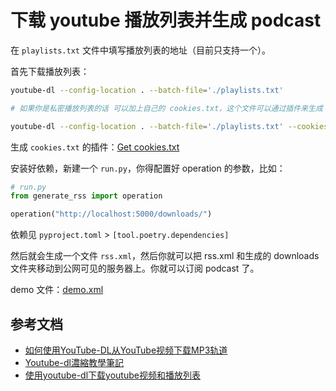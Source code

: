 # 下载 youtube 播放列表并生成 podcast

在 `playlists.txt` 文件中填写播放列表的地址（目前只支持一个）。

首先下载播放列表：

```bash
youtube-dl --config-location . --batch-file='./playlists.txt'

# 如果你是私密播放列表的话 可以加上自己的 cookies.txt，这个文件可以通过插件来生成

youtube-dl --config-location . --batch-file='./playlists.txt' --cookies ".\youtube.com_cookies.txt" 
```

生成 `cookies.txt` 的插件：[Get cookies.txt](https://chrome.google.com/webstore/detail/get-cookiestxt/bgaddhkoddajcdgocldbbfleckgcbcid)


安装好依赖，新建一个 `run.py`，你得配置好 operation 的参数，比如：

```py
# run.py
from generate_rss import operation

operation("http://localhost:5000/downloads/")
```

依赖见 `pyproject.toml` > `[tool.poetry.dependencies]`


然后就会生成一个文件 `rss.xml`，然后你就可以把 rss.xml 和生成的 downloads 文件夹移动到公网可见的服务器上。你就可以订阅 podcast 了。

demo 文件：[demo.xml](./demo.xml)


## 参考文档

- [如何使用YouTube-DL从YouTube视频下载MP3轨道](https://www.howtoing.com/download-mp3-track-from-youtube-video-using-youtube-dl)
- [Youtube-dl濃縮教學筆記](https://yogapan.github.io/2017/08/16/Youtube-dl%E6%BF%83%E7%B8%AE%E6%95%99%E5%AD%B8%E7%AD%86%E8%A8%98/)
- [使用youtube-dl下载youtube视频和播放列表](https://blog.webfsd.com/post_shi-yongyoutube-dl-xia-zaiyoutube-shi-pin-he-bo-fang-lie-bia.html)
